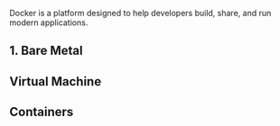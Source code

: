 Docker is a platform designed to help developers build, share, and run modern applications. 


## 1. Bare Metal
## Virtual Machine
## Containers
